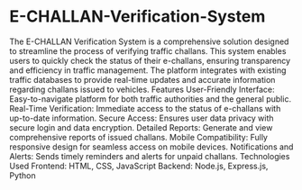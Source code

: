 # E-CHALLAN-Verification-System
The E-CHALLAN Verification System is a comprehensive solution designed to streamline the process of verifying traffic challans. This system enables users to quickly check the status of their e-challans, ensuring transparency and efficiency in traffic management. The platform integrates with existing traffic databases to provide real-time updates and accurate information regarding challans issued to vehicles.
Features
User-Friendly Interface: Easy-to-navigate platform for both traffic authorities and the general public.
Real-Time Verification: Immediate access to the status of e-challans with up-to-date information.
Secure Access: Ensures user data privacy with secure login and data encryption.
Detailed Reports: Generate and view comprehensive reports of issued challans.
Mobile Compatibility: Fully responsive design for seamless access on mobile devices.
Notifications and Alerts: Sends timely reminders and alerts for unpaid challans.
Technologies Used
Frontend: HTML, CSS, JavaScript
Backend: Node.js, Express.js, Python
